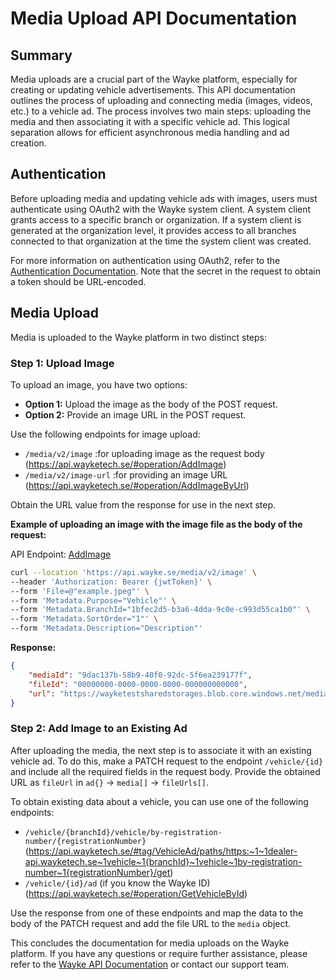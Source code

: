 # **Media Upload API Documentation**

## **Summary**

Media uploads are a crucial part of the Wayke platform, especially for creating or updating vehicle advertisements. This API documentation outlines the process of uploading and connecting media (images, videos, etc.) to a vehicle ad. The process involves two main steps: uploading the media and then associating it with a specific vehicle ad. This logical separation allows for efficient asynchronous media handling and ad creation.

## **Authentication**

Before uploading media and updating vehicle ads with images, users must authenticate using OAuth2 with the Wayke system client. A system client grants access to a specific branch or organization. If a system client is generated at the organization level, it provides access to all branches connected to that organization at the time the system client was created.

For more information on authentication using OAuth2, refer to the [Authentication Documentation](https://api.wayke.se/#section/Authentication/ApiKeyAuth). Note that the secret in the request to obtain a token should be URL-encoded.

## **Media Upload**

Media is uploaded to the Wayke platform in two distinct steps:

### **Step 1: Upload Image**

To upload an image, you have two options:

- **Option 1:** Upload the image as the body of the POST request.
- **Option 2:** Provide an image URL in the POST request.

Use the following endpoints for image upload:

- `/media/v2/image` :for uploading image as the request body (https://api.wayketech.se/#operation/AddImage)
- `/media/v2/image-url` :for providing an image URL (https://api.wayketech.se/#operation/AddImageByUrl)

Obtain the URL value from the response for use in the next step.

**Example of uploading an image with the image file as the body of the request:**

API Endpoint: [AddImage](https://api.wayke.se/#operation/AddImage)

```bash
curl --location 'https://api.wayke.se/media/v2/image' \
--header 'Authorization: Bearer {jwtToken}' \
--form 'File=@"example.jpeg"' \
--form 'Metadata.Purpose="Vehicle"' \
--form 'Metadata.BranchId="1bfec2d5-b3a6-4dda-9c0e-c993d55ca1b0"' \
--form 'Metadata.SortOrder="1"' \
--form 'Metadata.Description="Description"'
```

**Response:**

```json
{
    "mediaId": "9dac137b-58b9-40f0-92dc-5f6ea239177f",
    "fileId": "00000000-0000-0000-0000-000000000000",
    "url": "https://wayketestsharedstorages.blob.core.windows.net/media/9dac137b58b940f092dc5f6ea239177f/b68b041ae14d48e7ba7f6a5515ff04e4"
}
```

### **Step 2: Add Image to an Existing Ad**

After uploading the media, the next step is to associate it with an existing vehicle ad. To do this, make a PATCH request to the endpoint `/vehicle/{id}` and include all the required fields in the request body. Provide the obtained URL as `fileUrl` in `ad{}` -> `media[]` -> `fileUrls[]`.

To obtain existing data about a vehicle, you can use one of the following endpoints:

- `/vehicle/{branchId}/vehicle/by-registration-number/{registrationNumber}` (https://api.wayketech.se/#tag/VehicleAd/paths/https:~1~1dealer-api.wayketech.se~1vehicle~1{branchId}~1vehicle~1by-registration-number~1{registrationNumber}/get)
- `/vehicle/{id}/ad` (if you know the Wayke ID) (https://api.wayketech.se/#operation/GetVehicleById)

Use the response from one of these endpoints and map the data to the body of the PATCH request and add the file URL to the `media` object.

This concludes the documentation for media uploads on the Wayke platform. If you have any questions or require further assistance, please refer to the [Wayke API Documentation](https://api.wayke.se/) or contact our support team.
